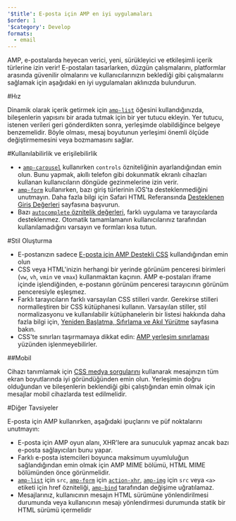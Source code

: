 ```yaml
---
'$title': E-posta için AMP en iyi uygulamaları
$order: 1
'$category': Develop
formats:
  - email
---
```


AMP, e-postalarda heyecan verici, yeni, sürükleyici ve etkileşimli içerik türlerine izin verir! E-postaları tasarlarken, düzgün çalışmalarını, platformlar arasında güvenilir olmalarını ve kullanıcılarınızın beklediği gibi çalışmalarını sağlamak için aşağıdaki en iyi uygulamaları aklınızda bulundurun.

#Hız

Dinamik olarak içerik getirmek için [`amp-list`](../../../documentation/components/reference/amp-list.md?format=email) öğesini kullandığınızda, bileşenlerin yapısını bir arada tutmak için bir yer tutucu ekleyin. Yer tutucu, istenen verileri geri gönderdikten sonra, yerleşimde olabildiğince belgeye benzemelidir. Böyle olması, mesaj boyutunun yerleşimi önemli ölçüde değiştirmemesini veya bozmamasını sağlar.

#Kullanılabilirlik ve erişilebilirlik

- • [`amp-carousel`](../../components/reference/amp-carousel-v0.1.md?format=email) kullanırken `controls` özniteliğinin ayarlandığından emin olun. Bunu yapmak, akıllı telefon gibi dokunmatik ekranlı cihazları kullanan kullanıcıların döngüde gezinmelerine izin verir.
- [`amp-form`](../../../documentation/components/reference/amp-form.md?format=email) kullanırken, bazı giriş türlerinin iOS'ta desteklenmediğini unutmayın. Daha fazla bilgi için Safari HTML Referansında [Desteklenen Giriş Değerleri](https://developer.apple.com/library/archive/documentation/AppleApplications/Reference/SafariHTMLRef/Articles/InputTypes.html) sayfasına başvurun.
- Bazı [`autocomplete` öznitelik değerleri](https://developer.mozilla.org/en-US/docs/Web/HTML/Attributes/autocomplete), farklı uygulama ve tarayıcılarda desteklenmez. Otomatik tamamlamanın kullanıcılarınız tarafından kullanılamadığını varsayın ve formları kısa tutun.

#Stil Oluşturma

- E-postanızın sadece [E-posta için AMP Destekli CSS](../learn/email-spec/amp-email-css.md?format=email) kullandığından emin olun
- CSS veya HTML'inizin herhangi bir yerinde görünüm penceresi birimleri (`vw`, `vh`, `vmin` ve `vmax`) kullanmaktan kaçının. AMP e-postaları iframe içinde işlendiğinden, e-postanın görünüm penceresi tarayıcının görünüm penceresiyle eşleşmez.
- Farklı tarayıcıların farklı varsayılan CSS stilleri vardır. Gerekirse stilleri normalleştiren bir CSS kütüphanesi kullanın. Varsayılan stiller, stil normalizasyonu ve kullanılabilir kütüphanelerin bir listesi hakkında daha fazla bilgi için, [Yeniden Başlatma, Sıfırlama ve Akıl Yürütme](https://css-tricks.com/reboot-resets-reasoning/) sayfasına bakın.
- CSS'te sınırları taşırmamaya dikkat edin: [AMP yerleşim sınırlaması](https://github.com/ampproject/amphtml/issues/13343#issuecomment-447380241) yüzünden işlenmeyebilirler.

##Mobil

Cihazı tanımlamak için [CSS medya sorgularını](style_and_layout/control_layout.md?format=email) kullanarak mesajınızın tüm ekran boyutlarında iyi göründüğünden emin olun. Yerleşimin doğru olduğundan ve bileşenlerin beklendiği gibi çalıştığından emin olmak için mesajlar mobil cihazlarda test edilmelidir.

#Diğer Tavsiyeler

E-posta için AMP kullanırken, aşağıdaki ipuçlarını ve püf noktalarını unutmayın:

- E-posta için AMP oyun alanı, XHR'lere ara sunuculuk yapmaz ancak bazı e-posta sağlayıcıları bunu yapar.
- Farklı e-posta istemcileri boyunca maksimum uyumluluğun sağlandığından emin olmak için AMP MIME bölümü, HTML MIME bölümünden önce görünmelidir.
- [`amp-list`](../../../documentation/components/reference/amp-list.md?format=email) için `src`, [`amp-form`](../../../documentation/components/reference/amp-form.md?format=email) için [`action-xhr`](../../../documentation/components/reference/amp-form.md?format=email#action-xhr), [`amp-img`](../../../documentation/examples/documentation/amp-img.html?format=email) için `src` veya `<a>` etiketi için href özniteliği, [`amp-bind`](../../../documentation/examples/documentation/amp-bind.html?format=email) tarafından değişime uğratılamaz.
- Mesajlarınız, kullanıcının mesajın HTML sürümüne yönlendirilmesi durumunda veya kullanıcının mesajı yönlendirmesi durumunda statik bir HTML sürümü içermelidir
